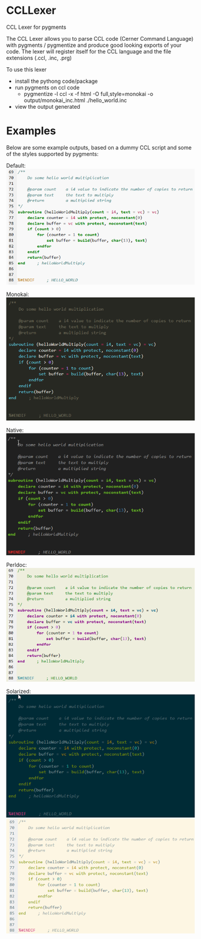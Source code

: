 # CCLLexer
CCL Lexer for pygments

The CCL Lexer allows you to parse CCL code (Cerner Command Language) with pygments / pygmentize and produce good looking exports of your code. The lexer will register itself for the CCL language and the file extensions (.ccl, .inc, .prg)

To use this lexer
* install the pythong code/package
* run pygments on ccl code
    * pygmentize -l ccl -x -f html -O full,style=monokai -o output/monokai_inc.html ./hello_world.inc
* view the output generated

# Examples
Below are some example outputs, based on a dummy CCL script and some of the styles supported by pygments:

Default:\
![Default](https://github.com/mjj4791/CCLLexer/blob/master/img/default.png)

Monokai:\
![Monokai](https://github.com/mjj4791/CCLLexer/blob/master/img/monokai.png)

Native:\
![Native](https://github.com/mjj4791/CCLLexer/blob/master/img/native.png)

Perldoc:\
![Native](https://github.com/mjj4791/CCLLexer/blob/master/img/perldoc.png)

Solarized:\
![solarized-dark](https://github.com/mjj4791/CCLLexer/blob/master/img/solarized-dark.png)
![solarized-light](https://github.com/mjj4791/CCLLexer/blob/master/img/solarized-light.png)


